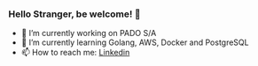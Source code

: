 ### Hello Stranger, be welcome! 👋


- 🔭 I’m currently working on PADO S/A
- 🌱 I’m currently learning Golang, AWS, Docker and PostgreSQL
- 📫 How to reach me: [Linkedin](www.linkedin.com/in/joao-pedro-furrier)


